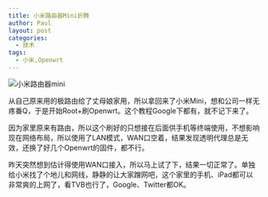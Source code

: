 ```yaml
---
title: 小米路由器Mini折腾
author: Paul
layout: post
categories:
  - 技术
tags:
  - 小米,Openwrt
---  
```


![小米路由器mini](http://img.hz.mk/2015-0709/mi-wifi-mini.jpg!)  

从自己原来用的极路由给了丈母娘家用，所以拿回来了小米Mini，想和公司一样无疼番Q，于是开始Root+刷Openwrt。这个教程Google下都有，就不记下来了。

因为家里原来有路由，所以这个刷好的只想接在后面供手机等终端使用，不想影响现在网络布局，所以使用了LAN模式，WAN口空着，结果发现透明代理总是无效，还换了好几个Openwrt的固件，都不行。

昨天突然想到估计得使用WAN口接入，所以马上试了下，结果一切正常了。单独给小米找了个地儿和网线，静静的让大家蹭网吧，这个家里的手机、iPad都可以非常爽的上网了，看TVB也行了，Google、Twitter都OK。



